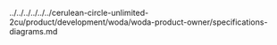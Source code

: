 ../../../../../../cerulean-circle-unlimited-2cu/product/development/woda/woda-product-owner/specifications-diagrams.md